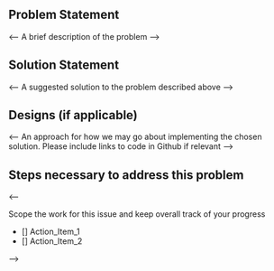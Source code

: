 ## Problem Statement

<-- A brief description of the problem -->

## Solution Statement

<-- A suggested solution to the problem described above -->

## Designs (if applicable)

<-- An approach for how we may go about implementing the chosen solution. Please include links to code in Github if relevant -->

## Steps necessary to address this problem

<-- 

Scope the work for this issue and keep overall track of your progress 

- [] Action_Item_1
- [] Action_Item_2

-->



